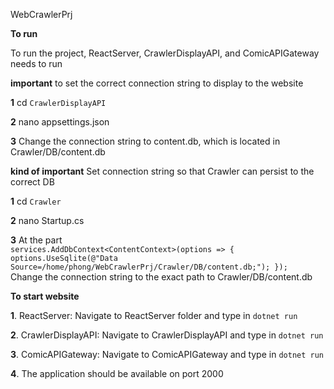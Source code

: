 WebCrawlerPrj

**To run**

To run the project, ReactServer, CrawlerDisplayAPI, and ComicAPIGateway needs to run

**important** to set the correct connection string to display to the website

**1** cd `CrawlerDisplayAPI`

**2** nano appsettings.json

**3** Change the connection string to content.db, which is located in Crawler/DB/content.db

**kind of important** Set connection string so that Crawler can persist to the correct DB

**1** cd `Crawler`

**2** nano Startup.cs

**3** At the part  
		`services.AddDbContext<ContentContext>(options =>
            {
                options.UseSqlite(@"Data Source=/home/phong/WebCrawlerPrj/Crawler/DB/content.db;");
            });
		`
Change the connection string to the exact path to Crawler/DB/content.db

**To start website**

**1**. ReactServer: Navigate to ReactServer folder and type in `dotnet run`

**2**. CrawlerDisplayAPI: Navigate to CrawlerDisplayAPI and type in `dotnet run`

**3**. ComicAPIGateway: Navigate to ComicAPIGateway and type in `dotnet run`

**4**. The application should be available on port 2000

